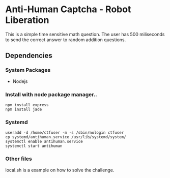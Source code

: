 # Anti-Human Captcha - Robot Liberation

This is a simple time sensitive math question. The user has 500 miliseconds to send the correct answer to random addition questions.

## Dependencies
### System Packages
* Nodejs

### Install with node package manager..  

	npm install express  
	npm install jade  

### Systemd  

	useradd -d /home/ctfuser -m -s /sbin/nologin ctfuser  
	cp systemd/antihuman.service /usr/lib/systemd/system/  
	systemctl enable antihuman.service  
	systemctl start antihuman  

### Other files

local.sh is a example on how to solve the challenge.
